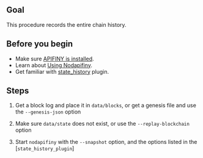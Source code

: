 <!-- # How to replay or resync with full history -->

## Goal

This procedure records the entire chain history.

## Before you begin

* Make sure [APIFINY is installed](../../../00_install/index.md).
* Learn about [Using Nodapifiny](../../02_usage/index.md).
* Get familiar with [state_history](../../03_plugins/state_history_plugin/index.md) plugin.

## Steps

1. Get a block log and place it in `data/blocks`, or get a genesis file and use the `--genesis-json` option

2. Make sure `data/state` does not exist, or use the `--replay-blockchain` option

3. Start `nodapifiny` with the `--snapshot` option, and the options listed in the [`state_history_plugin`]
